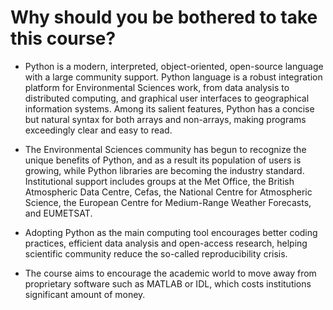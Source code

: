 # Why should you be bothered to take this course?
* Python is a modern, interpreted, object-oriented, open-source language with a large community support. Python language is a robust integration platform for Environmental Sciences work, from data analysis to distributed computing, and graphical user interfaces to geographical information systems. Among its salient features, Python has a concise but natural syntax for both arrays and non-arrays, making programs exceedingly clear and easy to read.

* The Environmental Sciences community has begun to recognize the unique benefits of Python, and as a result its population of users is growing, while Python libraries are becoming the industry standard. Institutional support includes groups at the Met Office, the British Atmospheric Data Centre, Cefas, the National Centre for Atmospheric Science, the European Centre for Medium-Range Weather Forecasts, and EUMETSAT.

* Adopting Python as the main computing tool encourages better coding practices, efficient data analysis and open-access research, helping scientific community reduce the so-called reproducibility crisis.

* The course aims to encourage the academic world to move away from proprietary software such as MATLAB or IDL, which costs institutions significant amount of money.
